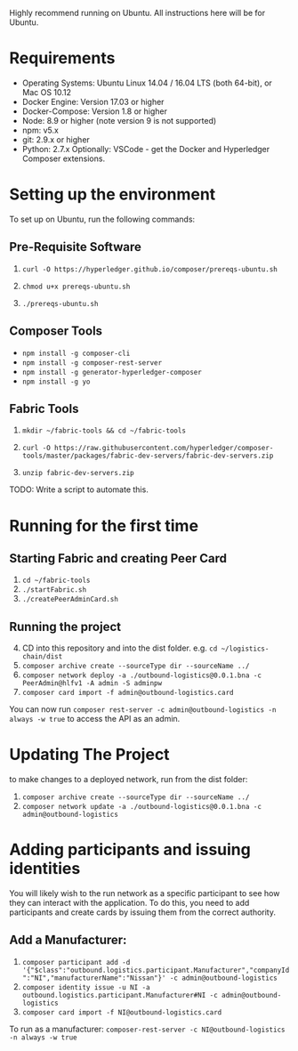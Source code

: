 Highly recommend running on Ubuntu. All instructions here will be for Ubuntu.

# Requirements
* Operating Systems: Ubuntu Linux 14.04 / 16.04 LTS (both 64-bit), or Mac OS 10.12
* Docker Engine: Version 17.03 or higher
* Docker-Compose: Version 1.8 or higher
* Node: 8.9 or higher (note version 9 is not supported)
* npm: v5.x
* git: 2.9.x or higher
* Python: 2.7.x
Optionally: VSCode - get the Docker and Hyperledger Composer extensions.

# Setting up the environment
To set up on Ubuntu, run the following commands:

## Pre-Requisite Software
1. `curl -O https://hyperledger.github.io/composer/prereqs-ubuntu.sh`
2. `chmod u+x prereqs-ubuntu.sh`

3. `./prereqs-ubuntu.sh`

## Composer Tools 
* `npm install -g composer-cli`
* `npm install -g composer-rest-server`
* `npm install -g generator-hyperledger-composer`
* `npm install -g yo`

## Fabric Tools
1. `mkdir ~/fabric-tools && cd ~/fabric-tools`

2. `curl -O https://raw.githubusercontent.com/hyperledger/composer-tools/master/packages/fabric-dev-servers/fabric-dev-servers.zip`
3. `unzip fabric-dev-servers.zip`

TODO: Write a script to automate this.

# Running for the first time
## Starting Fabric and creating Peer Card
1. `cd ~/fabric-tools`
2. `./startFabric.sh`
3. `./createPeerAdminCard.sh`

## Running the project
4. CD into this repository and into the dist folder. e.g. `cd ~/logistics-chain/dist`
5. `composer archive create --sourceType dir --sourceName ../`
6. `composer network deploy -a ./outbound-logistics@0.0.1.bna -c PeerAdmin@hlfv1 -A admin -S adminpw`
7. `composer card import -f admin@outbound-logistics.card`

You can now run `composer rest-server -c admin@outbound-logistics -n always -w true` to access the API as an admin. 

# Updating The Project
to make changes to a deployed network, run from the dist folder:
1. `composer archive create --sourceType dir --sourceName ../`
2. `composer network update -a ./outbound-logistics@0.0.1.bna -c admin@outbound-logistics`

# Adding participants and issuing identities
You will likely wish to the run network as a specific participant to see how they can interact with the application. To do this, you need to add participants and create cards by issuing them from the correct authority. 

## Add a Manufacturer: 
1. `composer participant add -d '{"$class":"outbound.logistics.participant.Manufacturer","companyId":"NI","manufacturerName":"Nissan"}' -c admin@outbound-logistics`
2. `composer identity issue -u NI -a outbound.logistics.participant.Manufacturer#NI -c admin@outbound-logistics`
3. `composer card import -f NI@outbound-logistics.card`
 
To run as a manufacturer: `composer-rest-server -c NI@outbound-logistics -n always -w true`

